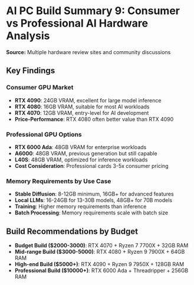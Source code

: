# AI PC Build Summary 9: Consumer vs Professional AI Hardware Analysis

**Source:** Multiple hardware review sites and community discussions

## Key Findings

### Consumer GPU Market
- **RTX 4090**: 24GB VRAM, excellent for large model inference
- **RTX 4080**: 16GB VRAM, suitable for most AI workloads
- **RTX 4070**: 12GB VRAM, entry-level for AI development
- **Price-Performance**: RTX 4080 often better value than RTX 4090

### Professional GPU Options
- **RTX 6000 Ada**: 48GB VRAM for enterprise workloads
- **A6000**: 48GB VRAM, previous generation but still capable
- **L40S**: 48GB VRAM, optimized for inference workloads
- **Cost Consideration**: Professional cards 3-5x consumer pricing

### Memory Requirements by Use Case
- **Stable Diffusion**: 8-12GB minimum, 16GB+ for advanced features
- **Local LLMs**: 16-24GB for 13-30B models, 48GB+ for 70B models
- **Training**: Higher memory requirements than inference
- **Batch Processing**: Memory requirements scale with batch size

## Build Recommendations by Budget
- **Budget Build ($2000-3000)**: RTX 4070 + Ryzen 7 7700X + 32GB RAM
- **Mid-range Build ($3000-5000)**: RTX 4080 + Ryzen 9 7900X + 64GB RAM
- **High-end Build ($5000+)**: RTX 4090 + Ryzen 9 7950X + 128GB RAM
- **Professional Build ($10000+)**: RTX 6000 Ada + Threadripper + 256GB RAM
